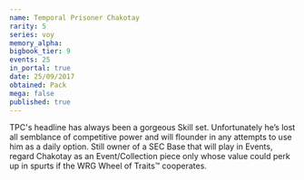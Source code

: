 ```yaml
---
name: Temporal Prisoner Chakotay
rarity: 5
series: voy
memory_alpha:
bigbook_tier: 9
events: 25
in_portal: true
date: 25/09/2017
obtained: Pack
mega: false
published: true
---
```


TPC's headline has always been a gorgeous Skill set. Unfortunately he’s lost all semblance of competitive power and will flounder in any attempts to use him as a daily option. Still owner of a SEC Base that will play in Events, regard Chakotay as an Event/Collection piece only whose value could perk up in spurts if the WRG Wheel of Traits™ cooperates.

